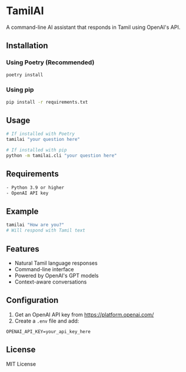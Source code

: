 # TamilAI

A command-line AI assistant that responds in Tamil using OpenAI's API.

## Installation

### Using Poetry (Recommended)

```bash
poetry install
```

### Using pip

```bash
pip install -r requirements.txt
```

## Usage

```bash
# If installed with Poetry
tamilai "your question here"

# If installed with pip
python -m tamilai.cli "your question here"
```

## Requirements

```bash
- Python 3.9 or higher
- OpenAI API key
```

## Example

```bash
tamilai "How are you?"
# Will respond with Tamil text
```

## Features

- Natural Tamil language responses
- Command-line interface
- Powered by OpenAI's GPT models
- Context-aware conversations

## Configuration

1. Get an OpenAI API key from https://platform.openai.com/
2. Create a `.env` file and add:
```
OPENAI_API_KEY=your_api_key_here
```

## License

MIT License